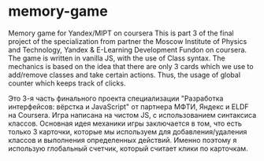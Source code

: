 # memory-game
Memory game for Yandex/MIPT on coursera
This is part 3 of the final project of the specialization from partner the Moscow Institute of Physics and Technology, Yandex & E-Learning Development Fundon on coursera.
The game is written in vanilla JS, with the use of Class syntax. The mechanics is based on the idea 
that there are only 3 cards which we use to add/remove classes and take certain actions. Thus, the usage of global counter 
which keeps track of clicks.

Это 3-я часть финального проекта специализации "Разработка интерфейсов: вёрстка и JavaScript" от партнера МФТИ, Яндекс и ELDF на Coursera.
Игра написана на чистом JS, с использованием синтаксиса классов. Основная идея механики игры заключается в том, что 
есть только 3 карточки, которые мы используем для добавления/удаления классов и выполнения определенных действий. 
Именно поэтому я использую глобальный счетчик, который считает клики по карточкам.
